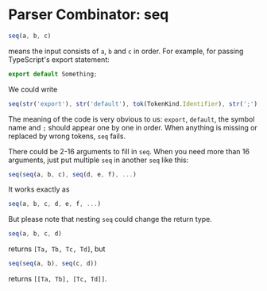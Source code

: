 # Parser Combinator: seq

```typescript
seq(a, b, c)
```

means the input consists of `a`, `b` and `c` in order.
For example, for passing TypeScript's export statement:

```typescript
export default Something;
```

We could write

```typescript
seq(str('export'), str('default'), tok(TokenKind.Identifier), str(';'))
```

The meaning of the code is very obvious to us: `export`, `default`, the symbol name and `;` should appear one by one in order.
When anything is missing or replaced by wrong tokens, `seq` fails.

There could be 2-16 arguments to fill in `seq`.
When you need more than 16 arguments, just put multiple `seq` in another `seq` like this:

```typescript
seq(seq(a, b, c), seq(d, e, f), ...)
```

It works exactly as

```typescript
seq(a, b, c, d, e, f, ...)
```

But please note that nesting `seq` could change the return type.

```typescript
seq(a, b, c, d)
```

returns `[Ta, Tb, Tc, Td]`, but

```typescript
seq(seq(a, b), seq(c, d))
```

returns `[[Ta, Tb], [Tc, Td]]`.
